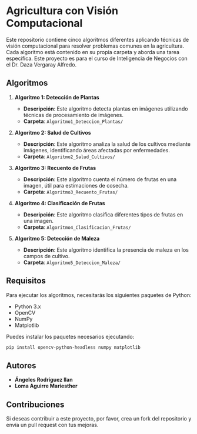 # Agricultura con Visión Computacional

Este repositorio contiene cinco algoritmos diferentes aplicando técnicas de visión computacional para resolver problemas comunes en la agricultura. Cada algoritmo está contenido en su propia carpeta y aborda una tarea específica.
Este proyecto es para el curso de Inteligencia de Negocios con el Dr. Daza Vergaray Alfredo.

## Algoritmos

1. **Algoritmo 1: Detección de Plantas**
   - **Descripción**: Este algoritmo detecta plantas en imágenes utilizando técnicas de procesamiento de imágenes.
   - **Carpeta**: `Algoritmo1_Deteccion_Plantas/`

2. **Algoritmo 2: Salud de Cultivos**
   - **Descripción**: Este algoritmo analiza la salud de los cultivos mediante imágenes, identificando áreas afectadas por enfermedades.
   - **Carpeta**: `Algoritmo2_Salud_Cultivos/`

3. **Algoritmo 3: Recuento de Frutas**
   - **Descripción**: Este algoritmo cuenta el número de frutas en una imagen, útil para estimaciones de cosecha.
   - **Carpeta**: `Algoritmo3_Recuento_Frutas/`

4. **Algoritmo 4: Clasificación de Frutas**
   - **Descripción**: Este algoritmo clasifica diferentes tipos de frutas en una imagen.
   - **Carpeta**: `Algoritmo4_Clasificacion_Frutas/`

5. **Algoritmo 5: Detección de Maleza**
   - **Descripción**: Este algoritmo identifica la presencia de maleza en los campos de cultivo.
   - **Carpeta**: `Algoritmo5_Deteccion_Maleza/`


## Requisitos

Para ejecutar los algoritmos, necesitarás los siguientes paquetes de Python:

- Python 3.x
- OpenCV
- NumPy
- Matplotlib

Puedes instalar los paquetes necesarios ejecutando:

```bash
pip install opencv-python-headless numpy matplotlib
```

## Autores

- **Ángeles Rodríguez Ilan**
- **Loma Aguirre Mariesther**

## Contribuciones

Si deseas contribuir a este proyecto, por favor, crea un fork del repositorio y envía un pull request con tus mejoras. 
